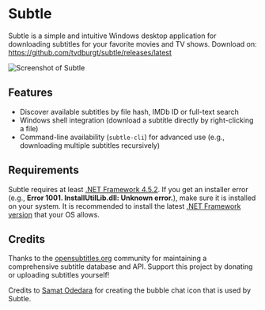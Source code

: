 # Subtle

Subtle is a simple and intuitive Windows desktop application for downloading subtitles for your favorite movies and TV shows. 
Download on: <https://github.com/tvdburgt/subtle/releases/latest>

![Screenshot of Subtle](https://raw.githubusercontent.com/tvdburgt/subtle/master/screenshots/pioneer.png)


## Features
- Discover available subtitles by file hash, IMDb ID or full-text search
- Windows shell integration (download a subtitle directly by right-clicking a file)
- Command-line availability (`subtle-cli`) for advanced use (e.g., downloading multiple subtitles recursively)

## Requirements
Subtle requires at least [.NET Framework 4.5.2](http://go.microsoft.com/fwlink/p/?LinkId=397706). If you get  an installer error (e.g., **Error 1001. InstallUtilLib.dll: Unknown error.**), make sure it is installed on your system. It is recommended to install the latest [.NET Framework version](https://msdn.microsoft.com/en-us/library/5a4x27ek%28v=vs.110%29.aspx) that your OS allows.

## Credits

Thanks to the [opensubtitles.org](http://www.opensubtitles.org) community for maintaining a comprehensive subtitle database and API. Support this project by donating or uploading subtitles yourself!

Credits to [Samat Odedara](https://www.iconfinder.com/samatodedara) for creating the bubble chat icon that is used by Subtle.

